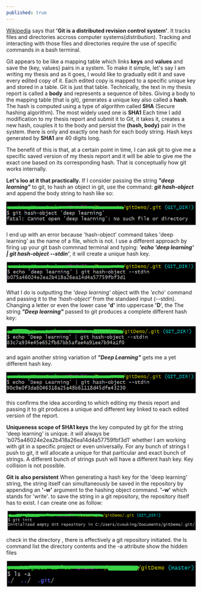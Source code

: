 ```yaml
---
published: true
---
```


[Wikipedia](https://en.wikipedia.org/wiki/Git) says that **'Git is a distributed revision control system'**. It tracks files and directories accross computer systems(_distribution_). Tracking and interacting with those files and directories require the use of specific commands in a bash terminal.

Git appears to be like a mapping table which links **keys** and **values** and save the (key, values) pairs in a system. To make it simple, let's say I am writing my thesis and as it goes, I would like to gradually edit it and save every edited copy of it. Each edited copy is mapped to a specific unique key and stored in a table. Git is just that table. Technically, the text in my thesis report is called a **body** and represents a sequence of bites. Giving a body to the mapping table (that is git),  generates a unique key also called a **hash**. The hash is computed using a type of algorithm called **SHA** (Secure hashing algorithm). The most widely used one is **SHA1** Each time I add modification to my thesis report and submit it to Git, it takes it, creates a new hash, couples it to the body and persist the **(hash, body)** pair in the system. there is only and exactly one hash for each body string. Hash keys generated by **SHA1** are 40 digits long.

The benefit of this is that, at a certain point in time, I can ask git to give me a specific saved version of my thesis report and it will be able to give me the exact one based on its  corresponding hash. That is conceptually how git works internally.

**Let's loo at it that practically.**
If I consider passing the string **_"deep learning"_** to git, 
to hash an object in git, use the command: **_git hash-object_** and append the body string to hash like so:


![png](/images/git0.PNG)


I end up with an error because 'hash-object' command takes 'deep learning' as the name of a file, which is not. I use a different approach by firing up your git bash commnad terminal and typing: _**'echo 'deep learning' | git hash-object --stdin'**_, it will create a unique hash key.  



![png](/images/git1.PNG)



What I do is outputting the _'deep learning'_ object with the _'echo_' command and passing it to the _'hash-object'_ from the standaed input (--stdin).
Changing a letter or even the lower case **'d'** into uppercase **'D**', the The string **_"Deep learning"_** passed to git produces a complete different hash key:



![png](/images/git2.PNG)



and again another string variation of **_"Deep Learning"_** gets me a yet different hash key.



![png](/images/git3.PNG)



this confirms the idea according to which editing my thesis report and passing it to git produces a unique and different key linked to each edited version of the report.



**Uniqueness scope of SHA1 keys**
the key computed by git for the string 'deep learning' is unique. it will always be 'b075a46024e2ea2b418a26ea14d4a57759fbf3d1' whether I am working with git in a specific project or even universally. For any bunch of strings I push to git, it will allocate a unique for that particular and exact bunch of strings. A different bunch of strings push will have a different hash key. Key collision is not possible.


**Git is also persistent**
When generating a hash key for the 'deep learning' string, the string itself can simultaneously be saved in the repository by appending an **'-w'** argument to  the hashing object command. **'-w'** which stands for 'write'. to save the string in a git repository, the repository itself has to exist. I can create one as follow:


![png](/images/git4.PNG)



check in the directory , there is effectively a git repository initiated. the ls command list the directory contents and the -a attribute show the hidden files  



![png](/images/git5.PNG)







